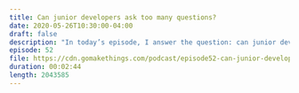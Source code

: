 ```yaml
---
title: Can junior developers ask too many questions?
date: 2020-05-26T10:30:00-04:00
draft: false
description: "In today’s episode, I answer the question: can junior developers ask too many questions?"
episode: 52
file: https://cdn.gomakethings.com/podcast/episode52-can-junior-developers-ask-too-many-questions.mp3
duration: 00:02:44
length: 2043585
---
```

